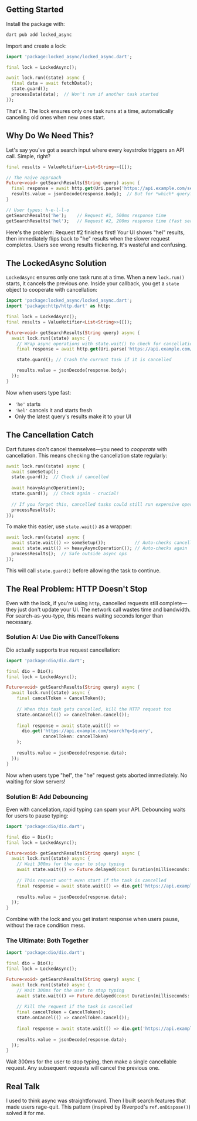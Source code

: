 ## Getting Started

Install the package with:

```bash
dart pub add locked_async
```

Import and create a lock:

```dart
import 'package:locked_async/locked_async.dart';

final lock = LockedAsync();

await lock.run((state) async {
  final data = await fetchData();
  state.guard();
  processData(data);  // Won't run if another task started
});
```

That's it. The lock ensures only one task runs at a time, automatically canceling old ones when new ones start.

## Why Do We Need This?

Let's say you've got a search input where every keystroke triggers an API call. Simple, right?

```dart
final results = ValueNotifier<List<String>>([]);

// The naive approach
Future<void> getSearchResults(String query) async {
  final response = await http.get(Uri.parse('https://api.example.com/search?q=$query'));
  results.value = jsonDecode(response.body);  // But for *which* query?
}

// User types: h-e-l-l-o
getSearchResults('he');    // Request #1, 500ms response time
getSearchResults('hel');   // Request #2, 200ms response time (fast server response)
```

Here's the problem: Request #2 finishes first! Your UI shows "hel" results, then immediately flips back to "he" results when the slower request completes. Users see wrong results flickering. It's wasteful and confusing.

## The LockedAsync Solution

`LockedAsync` ensures only one task runs at a time. When a new `lock.run()` starts, it cancels the previous one. Inside your callback, you get a `state` object to cooperate with cancellation:

```dart
import 'package:locked_async/locked_async.dart';
import 'package:http/http.dart' as http;

final lock = LockedAsync();
final results = ValueNotifier<List<String>>([]);

Future<void> getSearchResults(String query) async {
  await lock.run((state) async {
    // Wrap async operations with state.wait() to check for cancellation
    final response = await http.get(Uri.parse('https://api.example.com/search?q=$query'));

    state.guard(); // Crash the current task if it is cancelled

    results.value = jsonDecode(response.body);
  });
}
```

Now when users type fast:
- `'he'` starts
- `'hel'` cancels it and starts fresh
- Only the latest query's results make it to your UI

## The Cancellation Catch

Dart futures don't cancel themselves—you need to *cooperate* with cancellation. This means checking the cancellation state regularly:

```dart
await lock.run((state) async {
  await someSetup();
  state.guard();  // Check if cancelled
  
  await heavyAsyncOperation();
  state.guard();  // Check again - crucial!
  
  // If you forget this, cancelled tasks could still run expensive operations
  processResults();
});
```

To make this easier, use `state.wait()` as a wrapper:

```dart
await lock.run((state) async {
  await state.wait(() => someSetup());           // Auto-checks cancellation
  await state.wait(() => heavyAsyncOperation()); // Auto-checks again
  processResults();  // Safe outside async ops
});
```

This will call `state.guard()` before allowing the task to continue.

## The Real Problem: HTTP Doesn't Stop

Even with the lock, if you're using `http`, cancelled requests still complete—they just don't update your UI. The network call wastes time and bandwidth. For search-as-you-type, this means waiting seconds longer than necessary.

### Solution A: Use Dio with CancelTokens

Dio actually supports true request cancellation:

```dart
import 'package:dio/dio.dart';

final dio = Dio();
final lock = LockedAsync();

Future<void> getSearchResults(String query) async {
  await lock.run((state) async {
    final cancelToken = CancelToken();
    
    // When this task gets cancelled, kill the HTTP request too
    state.onCancel(() => cancelToken.cancel());
    
    final response = await state.wait(() => 
      dio.get('https://api.example.com/search?q=$query', 
              cancelToken: cancelToken)
    );
    
    results.value = jsonDecode(response.data);
  });
}
```

Now when users type "hel", the "he" request gets aborted immediately. No waiting for slow servers!

### Solution B: Add Debouncing

Even with cancellation, rapid typing can spam your API. Debouncing waits for users to pause typing:

```dart
import 'package:dio/dio.dart';

final dio = Dio();
final lock = LockedAsync();

Future<void> getSearchResults(String query) async {
  await lock.run((state) async {
    // Wait 300ms for the user to stop typing
    await state.wait(() => Future.delayed(const Duration(milliseconds: 300)));
    
    // This request won't even start if the task is cancelled
    final response = await state.wait(() => dio.get('https://api.example.com/search?q=$query'));
    
    results.value = jsonDecode(response.data);
  });
}
```

Combine with the lock and you get instant response when users pause, without the race condition mess.

### The Ultimate: Both Together

```dart
import 'package:dio/dio.dart';

final dio = Dio();
final lock = LockedAsync();

Future<void> getSearchResults(String query) async {
  await lock.run((state) async {
    // Wait 300ms for the user to stop typing
    await state.wait(() => Future.delayed(const Duration(milliseconds: 300)));
    
    // Kill the request if the task is cancelled
    final cancelToken = CancelToken();
    state.onCancel(() => cancelToken.cancel());
    
    final response = await state.wait(() => dio.get('https://api.example.com/search?q=$query', cancelToken: cancelToken));
    
    results.value = jsonDecode(response.data);
  });
}
```

Wait 300ms for the user to stop typing, then make a single cancellable request. Any subsequent requests will cancel the previous one.

## Real Talk

I used to think async was straightforward. Then I built search features that made users rage-quit. This pattern (inspired by Riverpod's `ref.onDispose()`) solved it for me.